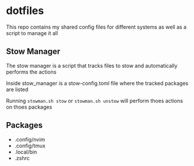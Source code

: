 # dotfiles

This repo contains my shared config files for different systems as well as a script to manage it all

## Stow Manager 
The stow manager is a script that tracks files to stow and automatically performs the actions 

Inside stow_manager is a stow-config.toml file where the tracked packages are listed 

Running `stowman.sh stow` or `stowman.sh unstow` will perform thoes actions on thoes packages 

## Packages 
- .config/nvim
- .config/tmux
- .local/bin
- .zshrc


